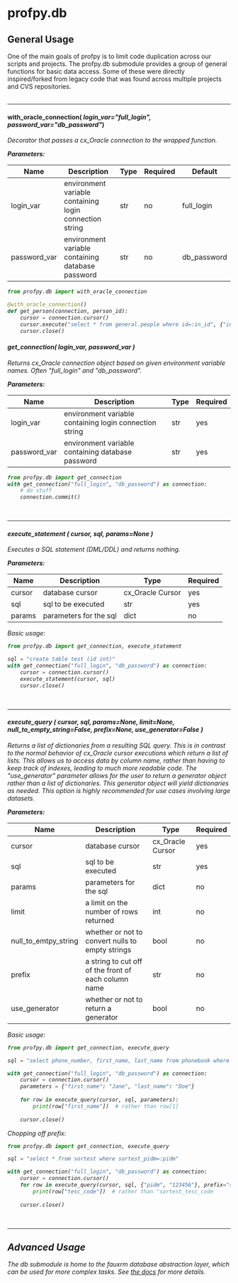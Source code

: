 # profpy.db

## General Usage
One of the main goals of profpy is to limit code duplication across our scripts and projects. The profpy.db submodule
provides a group of general functions for basic data access. Some of these were directly inspired/forked from legacy code
that was found across multiple projects and CVS repositories. 
<br>
<br>

---
#### with_oracle_connection( *login_var="full_login", password_var="db_password"*)
<i>Decorator that passes a cx_Oracle connection to the wrapped function.

<b>Parameters:</b>

| Name         | Description                                             | Type | Required | Default |
|--------------|---------------------------------------------------------|------|----------| ------- |
| login_var    | environment variable containing login connection string | str  | no      | full_login |
| password_var | environment variable containing database password       | str  | no      | db_password |

```python
from profpy.db import with_oracle_connection

@with_oracle_connection()
def get_person(connection, person_id):
    cursor = connection.cursor()
    cursor.execute("select * from general.people where id=:in_id", {"in_id": person_id})
    cursor.close()
```

#### get_connection(<i> login_var, password_var </i>)
<i>Returns cx_Oracle connection object based on given environment variable names. Often "full_login" and "db_password"</i>.

<b>Parameters:</b>

| Name         | Description                                             | Type | Required |
|--------------|---------------------------------------------------------|------|----------|
| login_var    | environment variable containing login connection string | str  | yes      |
| password_var | environment variable containing database password       | str  | yes      |

```python
from profpy.db import get_connection
with get_connection("full_login", "db_password") as connection:
    # do stuff
    connection.commit()
```
<br>

---

#### execute_statement ( <i>cursor, sql, params=None</i> )
<i>Executes a SQL statement (DML/DDL) and returns nothing.</i>

<b>Parameters:</b>

| Name                 | Description                                          | Type             | Required |
|----------------------|------------------------------------------------------|------------------|----------|
| cursor               | database cursor                                      | cx_Oracle Cursor | yes      |
| sql                  | sql to be executed                                   | str              | yes      |
| params               | parameters for the sql                               | dict             | no       |


Basic usage:
```python
from profpy.db import get_connection, execute_statement

sql = "create table test (id int)"
with get_connection("full_login", "db_password") as connection:
    cursor = connection.cursor()
    execute_statement(cursor, sql)
    cursor.close()

```

<br>

---

#### execute_query ( <i>cursor, sql, params=None, limit=None, null_to_empty_string=False, prefix=None, use_generator=False</i> )
<i>Returns a list of dictionaries from a resulting SQL query. This is in contrast to the normal behavior of cx_Oracle cursor
executions which return a list of lists. This allows us to access data by column name, rather than having to keep track of indexes, leading to much more readable code. The "use_generator" parameter allows for the user to return a generator object rather than a list of dictionaries. This generator 
object will yield dictionaries as needed. This option is highly recommended for use cases involving large datasets. </i>

<b>Parameters:</b>

| Name                 | Description                                          | Type             | Required |
|----------------------|------------------------------------------------------|------------------|----------|
| cursor               | database cursor                                      | cx_Oracle Cursor | yes      |
| sql                  | sql to be executed                                   | str              | yes      |
| params               | parameters for the sql                               | dict             | no       |
| limit                | a limit on the number of rows returned               | int              | no       |
| null_to_emtpy_string | whether or not to convert nulls to empty strings     | bool             | no       |
| prefix               | a string to cut off of the front of each column name | str              | no       |
| use_generator        | whether or not to return a generator                 | bool             | no       |


Basic usage:
```python
from profpy.db import get_connection, execute_query

sql = "select phone_number, first_name, last_name from phonebook where last_name=:last_name and first_name=:first_name"

with get_connection("full_login", "db_password") as connection:
    cursor = connection.cursor()
    parameters = {"first_name": "Jane", "last_name": "Doe"}
    
    for row in execute_query(cursor, sql, parameters):
        print(row["first_name"])  # rather than row[1]
    
    cursor.close()
```

Chopping off prefix:
```python
from profpy.db import get_connection, execute_query

sql = "select * from sortest where sortest_pidm=:pidm"

with get_connection("full_login", "db_password") as connection:
    cursor = connection.cursor()
    for row in execute_query(cursor, sql, {"pidm", "123456"}, prefix="sortest_"):
        print(row["tesc_code"])  # rather than "sortest_tesc_code
        
    cursor.close()
```
<br>

---

## Advanced Usage
The db submodule is home to the fauxrm database abstraction layer, which can be used for more complex tasks. See [the docs](./fauxrm/README.md) for more details.